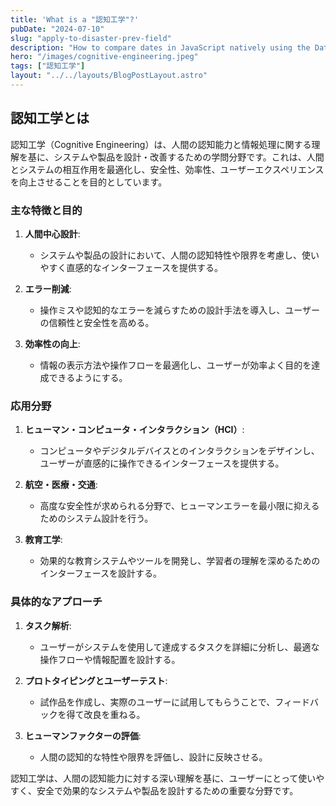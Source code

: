 ```yaml
---
title: 'What is a "認知工学"?'
pubDate: "2024-07-10"
slug: "apply-to-disaster-prev-field"
description: "How to compare dates in JavaScript natively using the Date Object, without using any third-party libraries."
hero: "/images/cognitive-engineering.jpeg"
tags: ["認知工学"]
layout: "../../layouts/BlogPostLayout.astro"
---
```


## 認知工学とは

認知工学（Cognitive Engineering）は、人間の認知能力と情報処理に関する理解を基に、システムや製品を設計・改善するための学問分野です。これは、人間とシステムの相互作用を最適化し、安全性、効率性、ユーザーエクスペリエンスを向上させることを目的としています。

### 主な特徴と目的

1. **人間中心設計**:

   - システムや製品の設計において、人間の認知特性や限界を考慮し、使いやすく直感的なインターフェースを提供する。

2. **エラー削減**:

   - 操作ミスや認知的なエラーを減らすための設計手法を導入し、ユーザーの信頼性と安全性を高める。

3. **効率性の向上**:
   - 情報の表示方法や操作フローを最適化し、ユーザーが効率よく目的を達成できるようにする。

### 応用分野

1. **ヒューマン・コンピュータ・インタラクション（HCI）**:

   - コンピュータやデジタルデバイスとのインタラクションをデザインし、ユーザーが直感的に操作できるインターフェースを提供する。

2. **航空・医療・交通**:

   - 高度な安全性が求められる分野で、ヒューマンエラーを最小限に抑えるためのシステム設計を行う。

3. **教育工学**:
   - 効果的な教育システムやツールを開発し、学習者の理解を深めるためのインターフェースを設計する。

### 具体的なアプローチ

1. **タスク解析**:

   - ユーザーがシステムを使用して達成するタスクを詳細に分析し、最適な操作フローや情報配置を設計する。

2. **プロトタイピングとユーザーテスト**:

   - 試作品を作成し、実際のユーザーに試用してもらうことで、フィードバックを得て改良を重ねる。

3. **ヒューマンファクターの評価**:
   - 人間の認知的な特性や限界を評価し、設計に反映させる。

認知工学は、人間の認知能力に対する深い理解を基に、ユーザーにとって使いやすく、安全で効果的なシステムや製品を設計するための重要な分野です。

